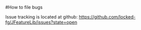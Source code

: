 #How to file bugs

Issue tracking is located at github: https://github.com/locked-fg/JFeatureLib/issues?state=open